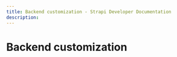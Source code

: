 ```yaml
---
title: Backend customization - Strapi Developer Documentation
description:
---
```


<!-- TODO: update SEO -->

# Backend customization


